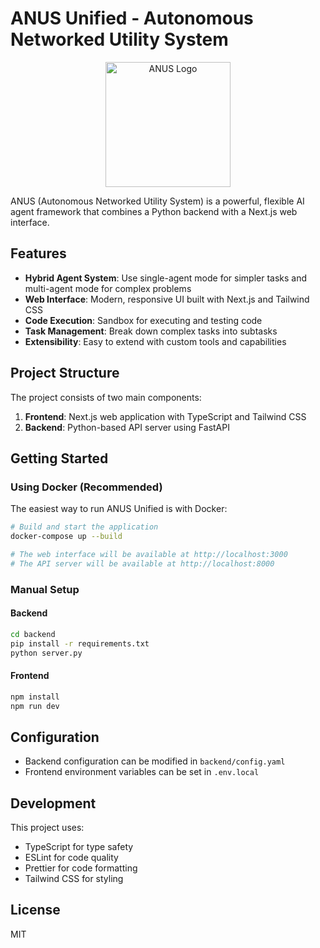 # ANUS Unified - Autonomous Networked Utility System

<p align="center">
  <img src="public/anus_logo.png" alt="ANUS Logo" width="200"/>
</p>

ANUS (Autonomous Networked Utility System) is a powerful, flexible AI agent framework that combines a Python backend with a Next.js web interface.

## Features

- **Hybrid Agent System**: Use single-agent mode for simpler tasks and multi-agent mode for complex problems
- **Web Interface**: Modern, responsive UI built with Next.js and Tailwind CSS
- **Code Execution**: Sandbox for executing and testing code
- **Task Management**: Break down complex tasks into subtasks
- **Extensibility**: Easy to extend with custom tools and capabilities

## Project Structure

The project consists of two main components:

1. **Frontend**: Next.js web application with TypeScript and Tailwind CSS
2. **Backend**: Python-based API server using FastAPI

## Getting Started

### Using Docker (Recommended)

The easiest way to run ANUS Unified is with Docker:

```bash
# Build and start the application
docker-compose up --build

# The web interface will be available at http://localhost:3000
# The API server will be available at http://localhost:8000
```

### Manual Setup

#### Backend

```bash
cd backend
pip install -r requirements.txt
python server.py
```

#### Frontend

```bash
npm install
npm run dev
```

## Configuration

- Backend configuration can be modified in `backend/config.yaml`
- Frontend environment variables can be set in `.env.local`

## Development

This project uses:

- TypeScript for type safety
- ESLint for code quality
- Prettier for code formatting
- Tailwind CSS for styling

## License

MIT
